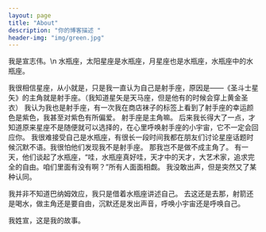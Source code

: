 ```yaml
---
layout: page
title: "About"
description: "你的博客描述 " 
header-img: "img/green.jpg"
---
```


我是宣志伟。\n
水瓶座，太阳星座是水瓶座，月星座也是水瓶座，水瓶座中的水瓶座。

我很相信星座，从小就是，只是我一直认为自己是射手座，原因是——《圣斗士星矢》的主角就是射手座。（我知道星矢是天马座，但是他有的时候会穿上黄金圣衣）
我认为我也是射手座，有一次我在商店袜子的标签上看到了射手座的幸运颜色是紫色，我甚至对紫色有所偏爱。
射手座是主角嘛。
后来我长得大了一点，才知道原来星座不是随便就可以选择的，在心里呼唤射手座的小宇宙，它不一定会回应你。
我很难接受自己是水瓶座，有很长一段时间我都在朋友们讨论星座话题时候沉默不语。我很怕他们发现我不是射手座。
那我岂不是做不成主角了。
有一天，他们谈起了水瓶座，“哇，水瓶座真好哇，天才中的天才，大艺术家，追求完全的自由。咱们里面有没有啊？”所有人面面相觑。
我没敢出声，但是突然又了某种认同。

我并非不知道巴纳姆效应，我只是借着水瓶座讲述自己。
去这还是去那，射箭还是喝水，做主角还是要自由，沉默还是发出声音，呼唤小宇宙还是呼唤自己。

我姓宣，这是我的故事。






